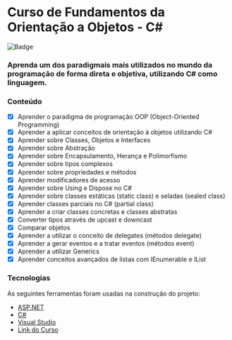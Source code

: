 # Curso de Fundamentos da Orientação a Objetos - C#

![Badge](https://img.shields.io/badge/Marcos%20Dias%20Vendramini-ASP.NET%20C%23-red)

### Aprenda um dos paradigmais mais utilizados no mundo da programação de forma direta e objetiva, utilizando C# como linguagem.

### Conteúdo

- [x] Aprender o paradigma de programação OOP (Object-Oriented Programming)
- [x] Aprender a aplicar conceitos de orientação à objetos utilizando C#
- [x] Aprender sobre Classes, Objetos e Interfaces
- [x] Aprender sobre Abstração
- [x] Aprender sobre Encapsulamento, Herança e Polimorfismo
- [x] Aprender sobre tipos complexos
- [x] Aprender sobre propriedades e métodos
- [x] Aprender modificadores de acesso
- [x] Aprender sobre Using e Dispose no C#
- [x] Aprender sobre classes estáticas (static class) e seladas (sealed class)
- [x] Aprender classes parciais no C# (partial class)
- [x] Aprender a criar classes concretas e classes abstratas
- [x] Converter tipos através de upcast e downcast
- [x] Comparar objetos
- [x] Aprender a utilizar o conceito de delegates (métodos delegate)
- [x] Aprender a gerar eventos e a tratar eventos (métodos event)
- [x] Aprender a utilizar Generics
- [x] Aprender conceitos avançados de listas com IEnumerable e IList

### Tecnologias

As seguintes ferramentas foram usadas na construção do projeto:

- [ASP.NET](https://dotnet.microsoft.com/apps/aspnet)
- [C#](https://docs.microsoft.com/pt-br/dotnet/csharp/)
- [Visual Studio](https://visualstudio.microsoft.com/pt-br/)
- [Link do Curso](https://balta.io/cursos/fundamentos-orientacao-objetos)
